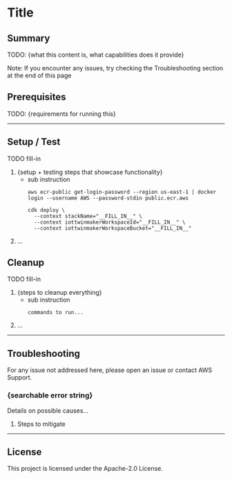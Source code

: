 # Title

## Summary

TODO: {what this content is, what capabilities does it provide}

Note: If you encounter any issues, try checking the Troubleshooting section at the end of this page

## Prerequisites

TODO: {requirements for running this}

---

## Setup / Test

TODO fill-in

1. {setup + testing steps that showcase functionality}
    - sub instruction
      ```
      aws ecr-public get-login-password --region us-east-1 | docker login --username AWS --password-stdin public.ecr.aws
      
      cdk deploy \
        --context stackName="__FILL_IN__" \
        --context iottwinmakerWorkspaceId="__FILL_IN__" \
        --context iottwinmakerWorkspaceBucket="__FILL_IN__"
      ```
2. ...

## Cleanup

TODO fill-in

1. {steps to cleanup everything}
    - sub instruction
        ```
        commands to run...
        ```
2. ...

---

## Troubleshooting

For any issue not addressed here, please open an issue or contact AWS Support.

### {searchable error string}

Details on possible causes...

1. Steps to mitigate

---

## License

This project is licensed under the Apache-2.0 License.